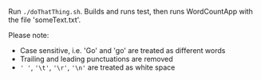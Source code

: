 Run `./doThatThing.sh`. Builds and runs test, then runs WordCountApp with the file 'someText.txt'.

Please note:
- Case sensitive, i.e. 'Go' and 'go' are treated as different words
- Trailing and leading punctuations are removed
- `' '`, `'\t'`, `'\r'`, `'\n'` are treated as white space

